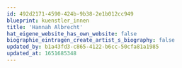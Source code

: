 ```yaml
---
id: 492d2171-4590-424b-9b38-2e1b012cc949
blueprint: kuenstler_innen
title: 'Hannah Albrecht'
hat_eigene_website_has_own_website: false
biographie_eintragen_create_artist_s_biography: false
updated_by: b1a43fd3-c865-4122-b6cc-50cfa81a1985
updated_at: 1651685348
---
```

